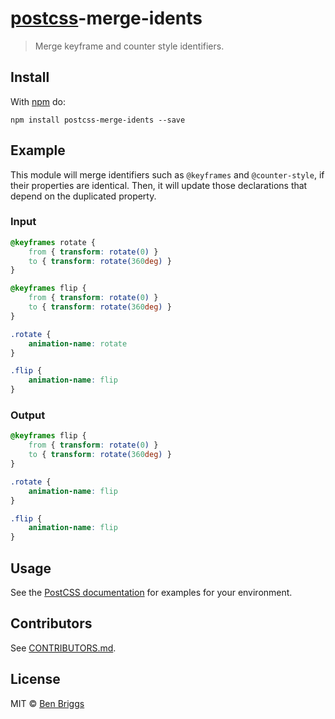 # [postcss][postcss]-merge-idents

> Merge keyframe and counter style identifiers.


## Install

With [npm](https://npmjs.org/package/postcss-merge-idents) do:

```
npm install postcss-merge-idents --save
```


## Example

This module will merge identifiers such as `@keyframes` and `@counter-style`,
if their properties are identical. Then, it will update those declarations that
depend on the duplicated property.

### Input

```css
@keyframes rotate {
    from { transform: rotate(0) }
    to { transform: rotate(360deg) }
}

@keyframes flip {
    from { transform: rotate(0) }
    to { transform: rotate(360deg) }
}

.rotate {
    animation-name: rotate
}

.flip {
    animation-name: flip
}
```

### Output

```css
@keyframes flip {
    from { transform: rotate(0) }
    to { transform: rotate(360deg) }
}

.rotate {
    animation-name: flip
}

.flip {
    animation-name: flip
}
```


## Usage

See the [PostCSS documentation](https://github.com/postcss/postcss#usage) for
examples for your environment.


## Contributors

See [CONTRIBUTORS.md](https://github.com/cssnano/cssnano/blob/master/CONTRIBUTORS.md).


## License

MIT © [Ben Briggs](https://beneb.info)


[postcss]: https://github.com/postcss/postcss
